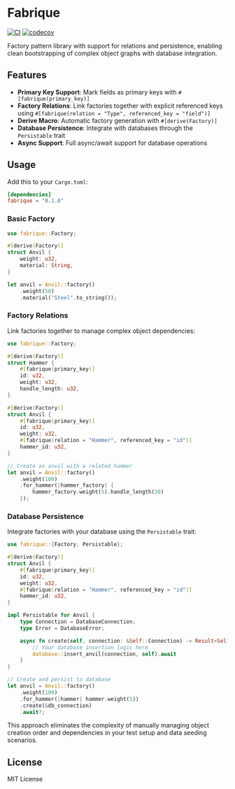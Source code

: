 # Fabrique

[![CI](https://github.com/robinstraub/fabrique/actions/workflows/ci.yml/badge.svg)](https://github.com/robinstraub/fabrique/actions/workflows/ci.yml)
[![codecov](https://codecov.io/gh/robinstraub/fabrique/graph/badge.svg?token=5zZr9fVZyz)](https://codecov.io/gh/robinstraub/fabrique)

Factory pattern library with support for relations and persistence, enabling clean bootstrapping
of complex object graphs with database integration.

## Features

- **Primary Key Support**: Mark fields as primary keys with `#[fabrique(primary_key)]`
- **Factory Relations**: Link factories together with explicit referenced keys using `#[fabrique(relation = "Type", referenced_key = "field")]`
- **Derive Macro**: Automatic factory generation with `#[derive(Factory)]`
- **Database Persistence**: Integrate with databases through the `Persistable` trait
- **Async Support**: Full async/await support for database operations

## Usage

Add this to your `Cargo.toml`:

```toml
[dependencies]
fabrique = "0.1.0"
```

### Basic Factory

```rust
use fabrique::Factory;

#[derive(Factory)]
struct Anvil {
    weight: u32,
    material: String,
}

let anvil = Anvil::factory()
    .weight(50)
    .material("Steel".to_string());
```

### Factory Relations

Link factories together to manage complex object dependencies:

```rust
use fabrique::Factory;

#[derive(Factory)]
struct Hammer {
    #[fabrique(primary_key)]
    id: u32,
    weight: u32,
    handle_length: u32,
}

#[derive(Factory)]
struct Anvil {
    #[fabrique(primary_key)]
    id: u32,
    weight: u32,
    #[fabrique(relation = "Hammer", referenced_key = "id")]
    hammer_id: u32,
}

// Create an anvil with a related hammer
let anvil = Anvil::factory()
    .weight(100)
    .for_hammer(|hammer_factory| {
        hammer_factory.weight(5).handle_length(30)
    });
```

### Database Persistence

Integrate factories with your database using the `Persistable` trait:

```rust
use fabrique::{Factory, Persistable};

#[derive(Factory)]
struct Anvil {
    #[fabrique(primary_key)]
    id: u32,
    weight: u32,
    #[fabrique(relation = "Hammer", referenced_key = "id")]
    hammer_id: u32,
}

impl Persistable for Anvil {
    type Connection = DatabaseConnection;
    type Error = DatabaseError;

    async fn create(self, connection: &Self::Connection) -> Result<Self, Self::Error> {
        // Your database insertion logic here
        database::insert_anvil(connection, self).await
    }
}

// Create and persist to database
let anvil = Anvil::factory()
    .weight(100)
    .for_hammer(|hammer| hammer.weight(5))
    .create(&db_connection)
    .await?;
```

This approach eliminates the complexity of manually managing object creation
order and dependencies in your test setup and data seeding scenarios.

## License

MIT License
